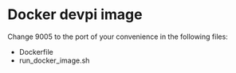 Docker devpi image
===================

Change 9005 to the port of your convenience in the following files:
- Dockerfile
- run_docker_image.sh



